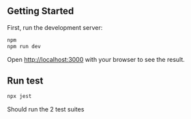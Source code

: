 ## Getting Started

First, run the development server:

```bash
npm 
npm run dev
```

Open [http://localhost:3000](http://localhost:3000) with your browser to see the result.

## Run test

```bash
npx jest
```
Should run the 2 test suites